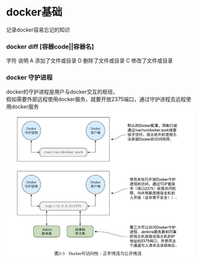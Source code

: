 # docker基础
 记录docker容易忘记的知识

### docker diff [容器code||容器名]
字符	说明
A	添加了文件或目录
D	删除了文件或目录
C	修改了文件或目录

### docker 守护进程
docker的守护进程是用户与docker交互的枢纽，  
假如需要外部远程使用docker服务，就要开放2375端口，通过守护进程去远程使用docker服务 
![img_3.png](img%2Fimg_3.png)

###   

